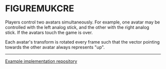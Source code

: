 # FIGUREMUKCRE

Players control two avatars simultaneously. For example, one avatar may be controlled with the left analog stick, and the other with the right analog stick. If the avatars touch the game is over.

Each avatar's transform is rotated every frame such that the vector pointing towards the other avatar always represents "up".

------------

[Example implementation repository](https://github.com/wlycdgrfromflatiron/TheSplits-Figuremukcre)
